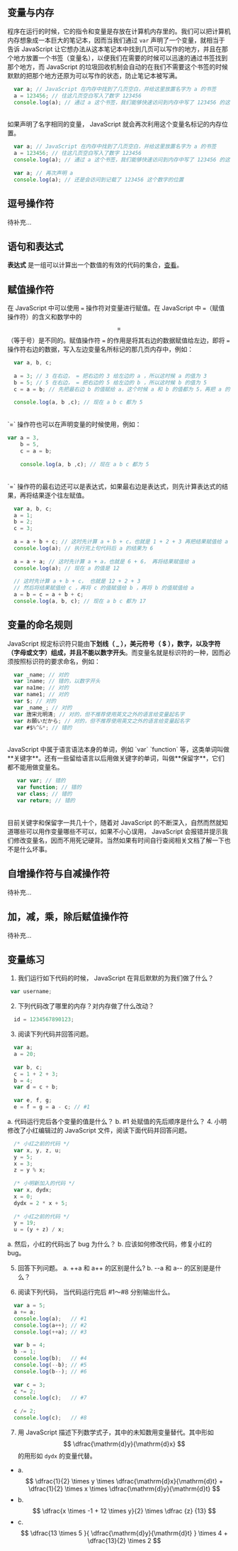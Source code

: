 ## 变量与内存
程序在运行的时候，它的指令和变量是存放在计算机内存里的。我们可以把计算机内存想象成一本巨大的笔记本，因而当我们通过 `var` 声明了一个变量，就相当于告诉 JavaScript 让它想办法从这本笔记本中找到几页可以写作的地方，并且在那个地方放置一个书签（变量名），以便我们在需要的时候可以迅速的通过书签找到那个地方，而 JavaScript 的垃圾回收机制会自动的在我们不需要这个书签的时候默默的把那个地方还原为可以写作的状态，防止笔记本被写满。

```javascript
  var a; // JavaScript 在内存中找到了几页空白，并给这里放置名字为 a 的书签
  a = 123456; // 往这几页空白写入了数字 123456
  console.log(a); // 通过 a 这个书签，我们能够快速访问到内存中写了 123456 的这个位置，并得到了其中的值
```

<br>
如果声明了名字相同的变量， JavaScript 就会再次利用这个变量名标记的内存位置。

```javascript
  var a; // JavaScript 在内存中找到了几页空白，并给这里放置名字为 a 的书签
  a = 123456; // 往这几页空白写入了数字 123456
  console.log(a); // 通过 a 这个书签，我们能够快速访问到内存中写了 123456 的这个位置
  
  var a; // 再次声明 a
  console.log(a); // 还是会访问到记载了 123456 这个数字的位置
```
## 逗号操作符
待补充...

## 语句和表达式
**表达式** 是一组可以计算出一个数值的有效的代码的集合，[查看](https://developer.mozilla.org/zh-CN/docs/Web/JavaScript/Guide/Expressions_and_Operators#表达式(Expressions))。

## 赋值操作符
在 JavaScript 中可以使用 `=` 操作符对变量进行赋值。在 JavaScript 中 `=`（赋值操作符）的含义和数学中的 $$ = $$ （等于号）是不同的。赋值操作符 `=` 的作用是将其右边的数据赋值给左边，即将 `=` 操作符右边的数据，写入左边变量名所标记的那几页内存中，例如：

```javascript
  var a, b, c;
  
  a = 3; // 3 在右边， = 把右边的 3 给左边的 a ，所以这时候 a 的值为 3
  b = 5; // 5 在右边， = 把右边的 5 给左边的 b ，所以这时候 b 的值为 5
  c = a = b; // 先把最右边 b 的值赋给 a，这个时候 a 和 b 的值都为 5，再把 a 的值赋给 c，此时 c 也为 5
  
  console.log(a, b ,c); // 现在 a b c 都为 5
```

<br>
`=` 操作符也可以在声明变量的时候使用，例如：

```javascript
var a = 3,
    b = 5,
    c = a = b;
    
    console.log(a, b ,c); // 现在 a b c 都为 5
```

<br>
`=` 操作符的最右边还可以是表达式，如果最右边是表达式，则先计算表达式的结果，再将结果逐个往左赋值。

```javascript
  var a, b, c;
  a = 1;
  b = 2;
  c = 3;
  
  a = a + b + c; // 这时先计算 a + b + c，也就是 1 + 2 + 3 再把结果赋值给 a
  console.log(a); // 执行完上句代码后 a 的结果为 6
  
  a = a + a; // 这时先计算 a + a，也就是 6 + 6， 再将结果赋值给 a
  console.log(a); // 现在 a 的值是 12
  
  // 这时先计算 a + b + c， 也就是 12 + 2 + 3
  // 然后将结果赋值给 c ，再将 c 的值赋值给 b ，再将 b 的值赋值给 a
  a = b = c = a + b + c; 
  console.log(a, b, c); // 现在 a b c 都为 17
```

## 变量的命名规则
JavaScript 规定标识符只能由**下划线（ _ ），美元符号（ $ ），数字，以及字符（字母或文字）组成，并且不能以数字开头**。而变量名就是标识符的一种，因而必须按照标识符的要求命名，例如：

```javascript
  var _name; // 对的
  var 1name; // 错的，以数字开头
  var na1me; // 对的
  var name1; // 对的
  var $; // 对的
  var _name_; // 对的
  var 唐宋元明清; // 对的，但不推荐使用英文之外的语言给变量起名字
  var お願いだから; // 对的，但不推荐使用英文之外的语言给变量起名字
  var #$%^&*; // 错的
```
<br>
JavaScript 中属于语言语法本身的单词，例如 `var` `function` 等，这类单词叫做**关键字**。还有一些留给语言以后用做关键字的单词，叫做**保留字**，它们都不能用做变量名。

```javascript
   var var; // 错的
   var function; // 错的
   var class; // 错的
   var return; // 错的
```

<br>
目前关键字和保留字一共几十个，随着对 JavaScript 的不断深入，自然而然就知道哪些可以用作变量哪些不可以，如果不小心误用， JavaScript 会报错并提示我们修改变量名，因而不用死记硬背。当然如果有时间自行查阅相关文档了解一下也不是什么坏事。

## 自增操作符与自减操作符
待补充...

## 加，减，乘，除后赋值操作符
待补充...

## 变量练习

1. 我们运行如下代码的时候， JavaScript 在背后默默的为我们做了什么？

 ```javascript
  var username;
 ```
2. 下列代码改了哪里的内存？对内存做了什么改动？
 
 ```javascript
   id = 1234567890123;
 ```
3. 阅读下列代码并回答问题。

 ```javascript
   var a;
   a = 20;
   
   var b, c;
   c = 1 + 2 + 3;
   b = 4;
   var d = c + b;
   
   var e, f, g;
   e = f = g = a - c; // #1
 ```
   a. 代码运行完后各个变量的值是什么？
   b. #1 处赋值的先后顺序是什么？
4. 小明修改了小红编辑过的 JavaScript 文件，阅读下面代码并回答问题。
 
 ```javascript
   /* 小红之前的代码 */
   var x, y, z, u;
   y = 5;
   x = 3;
   z = y % x;
   
   /* 小明新加入的代码 */
   var x, dydx;
   x = 0;
   dydx = 2 * x + 5;
   
   /* 小红之前的代码 */
   y = 19;
   u = (y + z) / x;
 ```
 a. 然后，小红的代码出了 bug 为什么？
 b. 应该如何修改代码，修复小红的 bug。
 
5. 回答下列问题。
 a. ++a 和 a++ 的区别是什么?
 b. --a 和 a-- 的区别是是什么？
 
6. 阅读下列代码， 当代码运行完后 #1～#8 分别输出什么。

 ``` javascript
   var a = 5;
   a += a;
   console.log(a);   // #1
   console.log(a++); // #2
   console.log(++a); // #3
   
   var b = 4;
   b -= 1;
   console.log(b);   // #4
   console.log(--b); // #5
   console.log(b--); // #6
   
   var c = 3;
   c *= 2;
   console.log(c);   // #7
   
   c /= 2;
   console.log(c);   // #8
 ```
7. 用 JavaScript 描述下列数学式子，其中的未知数用变量替代。其中形如 $$ \dfrac{\mathrm{d}y}{\mathrm{d}x} $$ 的用形如 `dydx` 的变量代替。
 * a. $$ \dfrac{1}{2} \times y \times \dfrac{\mathrm{d}x}{\mathrm{d}t} + \dfrac{1}{2} \times x \times \dfrac{\mathrm{d}y}{\mathrm{d}t} $$
 * b. $$ \dfrac{x \times -1 + 12 \times y}{2} \times \dfrac {z} {13} $$
 * c. $$ \dfrac{13 \times 5 }{ \dfrac{\mathrm{d}y}{\mathrm{d}t} } \times 4 + \dfrac{13}{2} \times 2 $$
